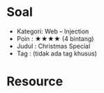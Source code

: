 # Soal
- Kategori: Web – Injection
- Poin : ★★★★ (4 bintang)
- Judul : Christmas Special
- Tag : (tidak ada tag khusus)

# Resource
